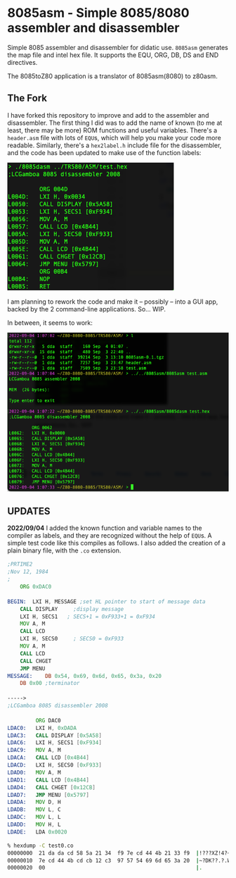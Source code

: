 # 8085asm - Simple 8085/8080 assembler and disassembler

Simple 8085 assembler and disassembler for didatic use. `8085asm` generates the map file and intel hex file. It supports the EQU, ORG, DB, DS and END directives.

The 8085toZ80 application is a translator of 8085asm(8080) to z80asm.

## The Fork

I have forked this repository to improve and add to the assembler and disassembler. The first thing I did was to add the name of known (to me at least, there may be more) ROM functions and useful variables. There's a `header.asm` file with lots of `EQU`s, which will help you make your code more readable. Similarly, there's a `hex2label.h` include file for the disassembler, and the code has been updated to make use of the function labels:

![labels](img/labels.png)

I am planning to rework the code and make it – possibly – into a GUI app, backed by the 2 command-line applications. So... WIP.

In between, it seems to work:

![asm disasm](img/asm_dasm.png)

## UPDATES

**2022/09/04**
I added the known function and variable names to the compiler as labels, and they are recognized without the help of `EQU`s. A simple test code like this compiles as follows. I also added the creation of a plain binary file, with the `.co` extension.

```asm
;PRTIME2
;Nov 12, 1984
;
    ORG 0xDAC0

BEGIN:	LXI H, MESSAGE ;set HL pointer to start of message data
	CALL DISPLAY	 ;display message
	LXI H, SECS1   ; SECS+1 = 0xF933+1 = 0xF934
	MOV A, M
	CALL LCD
	LXI H, SECS0	 ; SECS0 = 0xF933
	MOV A, M
	CALL LCD
	CALL CHGET
	JMP MENU
MESSAGE:	DB 0x54, 0x69, 0x6d, 0x65, 0x3a, 0x20
	DB 0x00 ;terminator

----->
;LCGamboa 8085 disassembler 2008

         ORG DAC0
LDAC0:   LXI H, 0xDADA
LDAC3:   CALL DISPLAY [0x5A58]
LDAC6:   LXI H, SECS1 [0xF934]
LDAC9:   MOV A, M 
LDACA:   CALL LCD [0x4B44]
LDACD:   LXI H, SECS0 [0xF933]
LDAD0:   MOV A, M 
LDAD1:   CALL LCD [0x4B44]
LDAD4:   CALL CHGET [0x12CB]
LDAD7:   JMP MENU [0x5797]
LDADA:   MOV D, H 
LDADB:   MOV L, C 
LDADC:   MOV L, L 
LDADD:   MOV H, L 
LDADE:   LDA 0x0020
```

```bash
% hexdump -C test0.co
00000000  21 da da cd 58 5a 21 34  f9 7e cd 44 4b 21 33 f9  |!???XZ!4?~?DK!3?|
00000010  7e cd 44 4b cd cb 12 c3  97 57 54 69 6d 65 3a 20  |~?DK??.?.WTime: |
00000020  00                                                |.               |
```
